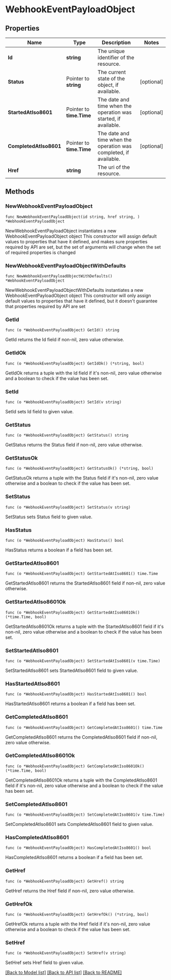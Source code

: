 # WebhookEventPayloadObject

## Properties

Name | Type | Description | Notes
------------ | ------------- | ------------- | -------------
**Id** | **string** | The unique identifier of the resource. | 
**Status** | Pointer to **string** | The current state of the object, if available. | [optional] 
**StartedAtIso8601** | Pointer to **time.Time** | The date and time when the operation was started, if available. | [optional] 
**CompletedAtIso8601** | Pointer to **time.Time** | The date and time when the operation was completed, if available. | [optional] 
**Href** | **string** | The uri of the resource. | 

## Methods

### NewWebhookEventPayloadObject

`func NewWebhookEventPayloadObject(id string, href string, ) *WebhookEventPayloadObject`

NewWebhookEventPayloadObject instantiates a new WebhookEventPayloadObject object
This constructor will assign default values to properties that have it defined,
and makes sure properties required by API are set, but the set of arguments
will change when the set of required properties is changed

### NewWebhookEventPayloadObjectWithDefaults

`func NewWebhookEventPayloadObjectWithDefaults() *WebhookEventPayloadObject`

NewWebhookEventPayloadObjectWithDefaults instantiates a new WebhookEventPayloadObject object
This constructor will only assign default values to properties that have it defined,
but it doesn't guarantee that properties required by API are set

### GetId

`func (o *WebhookEventPayloadObject) GetId() string`

GetId returns the Id field if non-nil, zero value otherwise.

### GetIdOk

`func (o *WebhookEventPayloadObject) GetIdOk() (*string, bool)`

GetIdOk returns a tuple with the Id field if it's non-nil, zero value otherwise
and a boolean to check if the value has been set.

### SetId

`func (o *WebhookEventPayloadObject) SetId(v string)`

SetId sets Id field to given value.


### GetStatus

`func (o *WebhookEventPayloadObject) GetStatus() string`

GetStatus returns the Status field if non-nil, zero value otherwise.

### GetStatusOk

`func (o *WebhookEventPayloadObject) GetStatusOk() (*string, bool)`

GetStatusOk returns a tuple with the Status field if it's non-nil, zero value otherwise
and a boolean to check if the value has been set.

### SetStatus

`func (o *WebhookEventPayloadObject) SetStatus(v string)`

SetStatus sets Status field to given value.

### HasStatus

`func (o *WebhookEventPayloadObject) HasStatus() bool`

HasStatus returns a boolean if a field has been set.

### GetStartedAtIso8601

`func (o *WebhookEventPayloadObject) GetStartedAtIso8601() time.Time`

GetStartedAtIso8601 returns the StartedAtIso8601 field if non-nil, zero value otherwise.

### GetStartedAtIso8601Ok

`func (o *WebhookEventPayloadObject) GetStartedAtIso8601Ok() (*time.Time, bool)`

GetStartedAtIso8601Ok returns a tuple with the StartedAtIso8601 field if it's non-nil, zero value otherwise
and a boolean to check if the value has been set.

### SetStartedAtIso8601

`func (o *WebhookEventPayloadObject) SetStartedAtIso8601(v time.Time)`

SetStartedAtIso8601 sets StartedAtIso8601 field to given value.

### HasStartedAtIso8601

`func (o *WebhookEventPayloadObject) HasStartedAtIso8601() bool`

HasStartedAtIso8601 returns a boolean if a field has been set.

### GetCompletedAtIso8601

`func (o *WebhookEventPayloadObject) GetCompletedAtIso8601() time.Time`

GetCompletedAtIso8601 returns the CompletedAtIso8601 field if non-nil, zero value otherwise.

### GetCompletedAtIso8601Ok

`func (o *WebhookEventPayloadObject) GetCompletedAtIso8601Ok() (*time.Time, bool)`

GetCompletedAtIso8601Ok returns a tuple with the CompletedAtIso8601 field if it's non-nil, zero value otherwise
and a boolean to check if the value has been set.

### SetCompletedAtIso8601

`func (o *WebhookEventPayloadObject) SetCompletedAtIso8601(v time.Time)`

SetCompletedAtIso8601 sets CompletedAtIso8601 field to given value.

### HasCompletedAtIso8601

`func (o *WebhookEventPayloadObject) HasCompletedAtIso8601() bool`

HasCompletedAtIso8601 returns a boolean if a field has been set.

### GetHref

`func (o *WebhookEventPayloadObject) GetHref() string`

GetHref returns the Href field if non-nil, zero value otherwise.

### GetHrefOk

`func (o *WebhookEventPayloadObject) GetHrefOk() (*string, bool)`

GetHrefOk returns a tuple with the Href field if it's non-nil, zero value otherwise
and a boolean to check if the value has been set.

### SetHref

`func (o *WebhookEventPayloadObject) SetHref(v string)`

SetHref sets Href field to given value.



[[Back to Model list]](../README.md#documentation-for-models) [[Back to API list]](../README.md#documentation-for-api-endpoints) [[Back to README]](../README.md)


